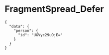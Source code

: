 # FragmentSpread_Defer

```text
{
  "data": {
    "person": {
      "id": "UGVyc29uOjE="
    }
  }
}

```
